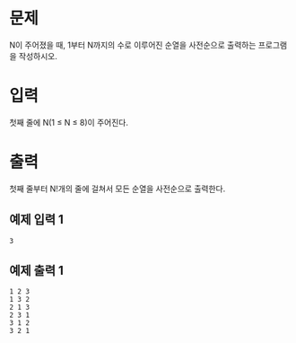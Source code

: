 문제
============
N이 주어졌을 때, 1부터 N까지의 수로 이루어진 순열을 사전순으로 출력하는 프로그램을 작성하시오.

입력
============
첫째 줄에 N(1 ≤ N ≤ 8)이 주어진다. 

출력
============
첫째 줄부터 N!개의 줄에 걸쳐서 모든 순열을 사전순으로 출력한다.

예제 입력 1 
------------
```
3
```
예제 출력 1 
--------
```
1 2 3
1 3 2
2 1 3
2 3 1
3 1 2
3 2 1
```
